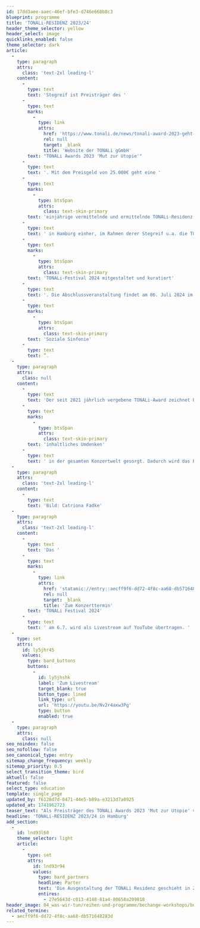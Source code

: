 ```yaml
---
id: 17dd3aee-aaec-46ef-bfe3-d746e668b8c3
blueprint: programme
title: 'TONALi-RESIDENZ 2023/24'
header_theme_selector: yellow
header_select: image
quicklinks_enabled: false
theme_selector: dark
article:
  -
    type: paragraph
    attrs:
      class: 'text-2xl leading-l'
    content:
      -
        type: text
        text: 'Stegreif ist Preisträger des '
      -
        type: text
        marks:
          -
            type: link
            attrs:
              href: 'https://www.tonali.de/news/tonali-award-2023-geht-an-stegreif-the-improvising-symphony-orchestra/'
              rel: null
              target: _blank
              title: 'Website der TONALi gGmbH'
        text: "TONALi Awards 2023 'Mut zur Utopie'"
      -
        type: text
        text: '. Mit dem Preisgeld von 25.000€ geht eine '
      -
        type: text
        marks:
          -
            type: btsSpan
            attrs:
              class: text-skin-primary
        text: 'einjährige vermittelnde und ermittelnde TONALi-Residenz'
      -
        type: text
        text: ' in Hamburg einher, im Rahmen derer Stegreif u.a. die TONALi-Bühnenakademie künstlerisch begleitet, mehrere Workshops gibt und das '
      -
        type: text
        marks:
          -
            type: btsSpan
            attrs:
              class: text-skin-primary
        text: 'TONALi-Festival 2024 mitgestaltet und kuratiert'
      -
        type: text
        text: '. Die Abschlussveranstaltung findet am 06. Juli 2024 im großen Saal der Elbphilharmonie Hamburg statt. Dort gestaltet die TONALi-Bühnenakademie mit über 200 Hamburger Schüler*innen und dem Stegreif Orchester gemeinsam ein künstlerisches Experiment namens „'
      -
        type: text
        marks:
          -
            type: btsSpan
            attrs:
              class: text-skin-primary
        text: 'Soziale Sinfonie'
      -
        type: text
        text: ”.
  -
    type: paragraph
    attrs:
      class: null
    content:
      -
        type: text
        text: 'Der seit 2021 jährlich vergebene TONALi-Award zeichnet Persönlichkeiten und Institutionen aus, die durch ihre zukunftsweisenden Visionen einen gesellschaftlichen Beitrag für ein diverses und offenes Kultur- und Musikleben leisten. Als „Hoffnungsträger für die Gesellschaft und die nächsten Generationen” habe Stegreif „das Orchester als solches revolutioniert” und für ein '
      -
        type: text
        marks:
          -
            type: btsSpan
            attrs:
              class: text-skin-primary
        text: 'inhaltliches Umdenken'
      -
        type: text
        text: ' in der gesamten Konzertwelt gesorgt. Dadurch wird das Ensemble auch für seinen jahrelangen und unermüdlichen Einsatz einer zeitgenössischen Transformation der klassischen Musik ausgezeichnet.'
  -
    type: paragraph
    attrs:
      class: 'text-2xl leading-l'
    content:
      -
        type: text
        text: 'Bild: Catriona Fadke'
  -
    type: paragraph
    attrs:
      class: 'text-2xl leading-l'
    content:
      -
        type: text
        text: 'Das '
      -
        type: text
        marks:
          -
            type: link
            attrs:
              href: 'statamic://entry::aecff9f6-dd72-4f8c-aa68-db571648283d'
              rel: null
              target: _blank
              title: 'Zum Konzerttermin'
        text: 'TONALi Festival 2024'
      -
        type: text
        text: ' am 6.7. wird als Livestream auf YouTube übertragen. '
  -
    type: set
    attrs:
      id: ly5jhr45
      values:
        type: bard_buttons
        buttons:
          -
            id: ly5jhshk
            label: 'Zum Livestream'
            target_blank: true
            button_type: lined
            link_type: url
            url: 'https://youtu.be/Nv2r4axw3Pg'
            type: button
            enabled: true
  -
    type: paragraph
    attrs:
      class: null
seo_noindex: false
seo_nofollow: false
seo_canonical_type: entry
sitemap_change_frequency: weekly
sitemap_priority: 0.5
select_transition_theme: bird
aktuell: false
featured: false
select_type: education
template: single_page
updated_by: f6128d7d-0471-44e5-b89a-e3213d7a0925
updated_at: 1741962723
teaser_text: "Als Preisträger des TONALi Awards 2023 'Mut zur Utopie' verbringt das Stegreif Orchester auch eine einjährigen Residenz in Hamburg, in der Workshops an der TONALi Akademie und das TONALi-Festival 2024 mitgestaltet werden."
headline: 'TONALi-RESIDENZ 2023/24 in Hamburg'
add_section:
  -
    id: lnd93l60
    theme_selector: light
    article:
      -
        type: set
        attrs:
          id: lnd93r94
          values:
            type: bard_partners
            headline: Parter
            text: 'Die Ausgestaltung der TONALi Residenz geschieht in Zusammenarbeit mit der TONALi gGmbH'
            entires:
              - 27e5643d-c013-4148-81a4-80658a209818
header_image: 04_was-wir-tun/reihen-und-programme/bechange-workshops/bechange-workshop-(c)-catriona-fadke--032.jpg
related_termine:
  - aecff9f6-dd72-4f8c-aa68-db571648283d
---
```

